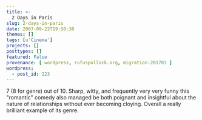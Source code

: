 ```yaml
---
title: >-
  2 Days in Paris
slug: 2-days-in-paris
date: 2007-09-22T19:50:38
themes: []
tags: [u'Cinema']
projects: []
posttypes: []
featured: False
provenance: [ wordpress, rufuspollock.org, migration-201703 ]
wordpress:
  - post_id: 223
---
```


7 (8 for genre) out of 10. Sharp, witty, and frequently very very funny this "romantic" comedy also managed be both poignant and insightful about the nature of relationships without ever becoming cloying. Overall a really brilliant example of its genre.

